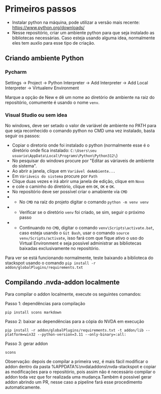 # Primeiros passos

* Instalar python na máquina, pode utilizar a versão mais recente: https://www.python.org/downloads/
* Nesse repositório, criar um ambiente python para que seja instalado as bibliotecas necessárias. Caso esteja usando alguma idea, normalmente eles tem auxlio para esse tipo de criação.

## Criando ambiente Python

### Pycharm

Settings -> Project -> Python Interpreter -> Add Interpreter -> Add Local Interpreter -> Virtualenv Environment

Marque a opção de New e dê um nome ao diretório de ambiente na raiz do repositório, comumente é usando o nome `venv`.

### Visual Studio ou sem idea
No windows, deve ser setado o valor de variável de ambiente no PATH para que seja reconhecido o comando python no CMD uma vez instalado, basta seguir os passos:
* Copiar o diretorio onde foi instalado o python (normalmente esse é o diretório onde fica instalado: `C:\Users\seu usuario\AppData\Local\Programs\Python\Python312\`)
* No pesquisar do windows procure por "Editar as váriaveis de ambiente do sistema".
* Ao abrir a janela, clique em `Variável deAmbiente...`
* Em `Váriáveis do sistema` procure por `Path`
* Clique duas vezes e irá abrir uma janela de edição, clique em `Novo`
* e cole o caminho do diretório, clique em `OK`, `OK` e `OK`.
* No repositório deve ser possível criar o amabiente via `CMD`
* * No `CMD` na raíz do projeto digitar o comando `python -m venv venv`
* * Verificar se o diretório `venv` foi criado, se sim, seguir o próximo passo
* * Continuando no `CMD`, digitar o comando `venv\Scripts\activate.bat`, caso esteja usando o `Git Bash`, usar o comando `source venv/Scripts/activate`, isso fará com que fique ativo o uso do Virtual Environment e seja possível administrar as bibliotecas baixadas exclusivamente no repositório. 


Para ver se está funcionando normalmente, teste baixando a biblioteca do stackspot usando o comando `pip install -r addon/globalPlugins/requirements.txt`

## Compilando .nvda-addon localmente

Para compilar o addon localmente, execute os seguintes comandos:

Passo 1: dependências para compilação

`pip install scons markdown`

Passo 2: baixar as dependências para a cópia do NVDA em execução

`pip install -r addon/globalPlugins/requirements.txt -t addon/lib --platform=win32 --python-version=3.11 --only-binary=:all:`

Passo 3: gerar addon

`scons`

Observação: depois de compilar a primeira vez, é mais fácil modificar o addon dentro da pasta %APPDATA%\nvda\addons\nvda-stackspot e copiar as modificações para o repositório, pois assim não é necessário compilar o addon toda vez que for realizada uma mudança.Também é possível gerar addon abrindo um PR, nesse caso a pipeline fará esse procedimento automaticamente.